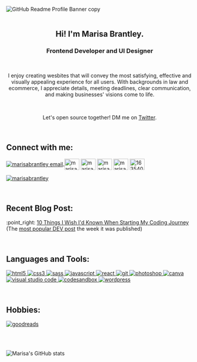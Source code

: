 ![GitHub Readme Profile Banner copy](https://user-images.githubusercontent.com/60168324/137659662-30dd7b29-f742-4b24-87fe-12fb99a9d72c.gif)
<br>
<br>

<h2 align=center>Hi! I'm Marisa Brantley.</h2>
<h3 align=center>Frontend Developer and UI Designer</h3>
<br>
<p align="center">I enjoy creating wesbites that will convey the most satisfying, effective and visually appealing experience for all users. With backgrounds in law and ecommerce, I appreciate details, meeting deadlines, clear communication, and making businesses' visions come to life.</p>
<br>
<p align="center">Let's open source together! DM me on <a href="https://twitter.com/marisabrantley" rel="noopener noreferrer" target="_blank">Twitter</a>.</p>
<br>
<h2 align="left">Connect with me:</h2>
<p align="left">
<a href="mailto: marisakbrantley@gmail.com" target="blank"><img align="center" src="https://img.icons8.com/dotty/40/000000/email.png" alt="marisabrantley email" />
</a>
<a href="https://instagram.com/marisab_oc" rel="noopener noreferrer" target="_blank"><img align="center" src="https://raw.githubusercontent.com/rahuldkjain/github-profile-readme-generator/master/src/images/icons/Social/instagram.svg" alt="marisab_oc" height="30" width="40" /></a>
<a href="https://linkedin.com/in/marisabrantley" rel="noopener noreferrer" target="_blank"><img align="center" src="https://raw.githubusercontent.com/rahuldkjain/github-profile-readme-generator/master/src/images/icons/Social/linked-in-alt.svg" alt="marisabrantley" height="30" width="40" /></a>
<a href="https://codepen.io/marisab" rel="noopener noreferrer" target="_blank"><img align="center" src="https://raw.githubusercontent.com/rahuldkjain/github-profile-readme-generator/master/src/images/icons/Social/codepen.svg" alt="marisab" height="30" width="40" /></a>
<a href="https://dev.to/marisabrantley" rel="noopener noreferrer" target="_blank"><img align="center" src="https://cdn.jsdelivr.net/npm/simple-icons@3.0.1/icons/dev-dot-to.svg" alt="marisabrantley" height="30" width="40" /></a>
<a href="https://stackoverflow.com/users/16354014" rel="noopener noreferrer" target="_blank"><img align="center" src="https://raw.githubusercontent.com/rahuldkjain/github-profile-readme-generator/master/src/images/icons/Social/stack-overflow.svg" alt="16354014" height="30" width="40" /></a>
</p>
<p align="left">
<a href="https://twitter.com/marisabrantley" rel="noopener noreferrer" target="_blank"> <img src="https://img.shields.io/twitter/follow/marisabrantley?logo=twitter&style=for-the-badge" alt="marisabrantley" /></a>
</p>
<br>
<h2 align="left">Recent Blog Post:</h2>
<p align="left">
:point_right:  <a href="https://dev.to/marisabrantley/10-things-i-wish-id-known-when-starting-my-coding-journey-3ga1" rel="noopener noreferrer" target="_blank">10 Things I Wish I'd Known When Starting My Coding Journey</a><br>(The <a href="https://dev.to/devteam/the-7-most-popular-dev-posts-from-the-past-week-59ba">most popular DEV post</a> the week it was published)
</p>
<br>
<h2 align="left">Languages and Tools:</h2>
<p align="left">
<a href="https://www.w3.org/html/" target="_blank"> <img src="https://img.shields.io/badge/HTML5-E34F26?style=for-the-badge&logo=html5&logoColor=white" alt="html5" /> </a>
<a href="https://www.w3schools.com/css/" target="_blank"> <img src="https://img.shields.io/badge/CSS3-1572B6?style=for-the-badge&logo=css3&logoColor=white" alt="css3" /> </a>
<a href="https://sass-lang.com" target="_blank"> <img src="https://img.shields.io/badge/Sass-CC6699?style=for-the-badge&logo=sass&logoColor=white" alt="sass" /> </a>
<a href="https://developer.mozilla.org/en-US/docs/Web/JavaScript" target="_blank"> <img src="https://img.shields.io/badge/JavaScript-323330?style=for-the-badge&logo=javascript&logoColor=F7DF1Eg" alt="javascript" </a>
<a href="https://reactjs.org/" target="_blank"> <img src="https://img.shields.io/badge/react-%2320232a.svg?style=for-the-badge&logo=react&logoColor=%2361DAFB" alt="react" </a>
<a href="https://git-scm.com/" target="_blank"> <img src="https://img.shields.io/badge/Git-F05032?style=for-the-badge&logo=git&logoColor=white" alt="git" </a>
<a href="https://www.adobe.com/products/photoshop.html" target="_blank"> <img src="https://img.shields.io/badge/Adobe%20Photoshop-31A8FF?style=for-the-badge&logo=Adobe%20Photoshop&logoColor=black" alt="photoshop" </a>
<a href="https://www.canva.com/" target="_blank"> <img src="https://img.shields.io/badge/Canva-%2300C4CC.svg?&style=for-the-badge&logo=Canva&logoColor=white" alt="canva" /> </a>
<a href="https://code.visualstudio.com/" target="_blank"> <img src="https://img.shields.io/badge/Visual_Studio_Code-0078D4?style=for-the-badge&logo=visual%20studio%20code&logoColor=white" alt="visual studio code" /> </a>
 <a href="https://codesandbox.io/u/marisabrantley" target="_blank"> <img src="https://img.shields.io/badge/Codesandbox-040404?style=for-the-badge&logo=codesandbox&logoColor=white" alt="codesandbox" /> </a>
<a href=# target="_blank"> <img src="https://img.shields.io/badge/Wordpress-21759B?style=for-the-badge&logo=wordpress&logoColor=white" alt="wordpress" /> </a>
</p>
<br>
<h2 align="left">Hobbies:</h2>
<p align="left">
<a href="https://www.goodreads.com/user/show/4287311-marisa" target="_blank"><img src="https://img.shields.io/badge/Goodreads-372213?style=for-the-badge&logo=goodreads&logoColor=white" alt="goodreads" /></a>
</p>
<br>
<br>

![Marisa's GitHub stats](https://github-readme-stats.vercel.app/api?username=marisabrantley&show_icons=true&theme=graywhite)
